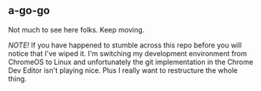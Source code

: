 ## a-go-go

Not much to see here folks. Keep moving.

_NOTE!_ If you have happened to stumble across this repo before you will notice that
I've wiped it. I'm switching my development environment from ChromeOS to Linux and
unfortunately the git implementation in the Chrome Dev Editor isn't playing nice.
Plus I really want to restructure the whole thing.